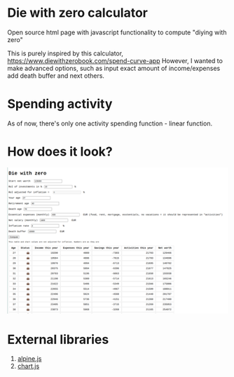 # Die with zero calculator

Open source html page with javascript functionality to compute "diying with zero"

This is purely inspired by this calculator, https://www.diewithzerobook.com/spend-curve-app
However, I wanted to make advanced options, such as input exact amount of income/expenses add death buffer and next others.

# Spending activity

As of now, there's only one activity spending function - linear function.

# How does it look?

![How does app look like](./docs/img1.png)

# External libraries

1. [alpine.js](https://alpinejs.dev/)
2. [chart.js](https://www.chartjs.org/)
